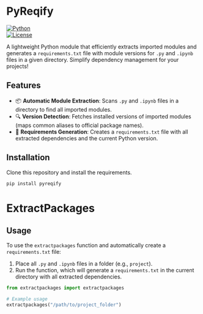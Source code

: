 # PyReqify

[![Python](https://img.shields.io/badge/Python-3.8%2B-blue)](https://www.python.org/)  
[![License](https://img.shields.io/badge/License-MIT-green.svg)](https://opensource.org/licenses/MIT)

A lightweight Python module that efficiently extracts imported modules and generates a `requirements.txt` file with module versions for `.py` and `.ipynb` files in a given directory. Simplify dependency management for your projects!

## Features

- 📦 **Automatic Module Extraction**: Scans `.py` and `.ipynb` files in a directory to find all imported modules.
- 🔍 **Version Detection**: Fetches installed versions of imported modules (maps common aliases to official package names).
- 📝 **Requirements Generation**: Creates a `requirements.txt` file with all extracted dependencies and the current Python version.


## Installation

Clone this repository and install the requirements.

```bash
pip install pyreqify
```


# ExtractPackages

## Usage
To use the `extractpackages` function and automatically create a `requirements.txt` file:

1. Place all `.py` and `.ipynb` files in a folder (e.g., `project`).
2. Run the function, which will generate a `requirements.txt` in the current directory with all extracted dependencies.

```python
from extractpackages import extractpackages

# Example usage
extractpackages("/path/to/project_folder")
```